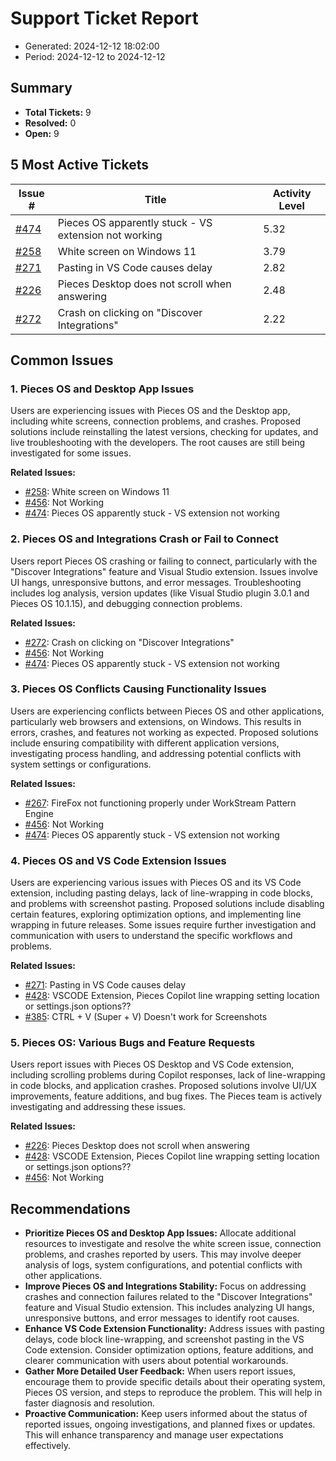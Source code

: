 # Support Ticket Report
- Generated: 2024-12-12 18:02:00
- Period: 2024-12-12 to 2024-12-12

## Summary
- **Total Tickets:** 9
- **Resolved:** 0
- **Open:** 9

## 5 Most Active Tickets
| Issue # | Title | Activity Level |
|---------|-------|----------------|
| [#474](https://github.com/pieces-app/support/issues/474) | Pieces OS apparently stuck - VS extension not working | 5.32 |
| [#258](https://github.com/pieces-app/support/issues/258) | White screen on Windows 11 | 3.79 |
| [#271](https://github.com/pieces-app/support/issues/271) | Pasting in VS Code causes delay | 2.82 |
| [#226](https://github.com/pieces-app/support/issues/226) | Pieces Desktop does not scroll when answering | 2.48 |
| [#272](https://github.com/pieces-app/support/issues/272) | Crash on clicking on "Discover Integrations" | 2.22 |

## Common Issues
### 1. Pieces OS and Desktop App Issues
Users are experiencing issues with Pieces OS and the Desktop app, including white screens, connection problems, and crashes. Proposed solutions include reinstalling the latest versions, checking for updates, and live troubleshooting with the developers. The root causes are still being investigated for some issues.

**Related Issues:**
- [#258](https://github.com/pieces-app/support/issues/258): White screen on Windows 11
- [#456](https://github.com/pieces-app/support/issues/456): Not Working
- [#474](https://github.com/pieces-app/support/issues/474): Pieces OS apparently stuck - VS extension not working

### 2. Pieces OS and Integrations Crash or Fail to Connect
Users report Pieces OS crashing or failing to connect, particularly with the "Discover Integrations" feature and Visual Studio extension. Issues involve UI hangs, unresponsive buttons, and error messages. Troubleshooting includes log analysis, version updates (like Visual Studio plugin 3.0.1 and Pieces OS 10.1.15), and debugging connection problems.

**Related Issues:**
- [#272](https://github.com/pieces-app/support/issues/272): Crash on clicking on "Discover Integrations"
- [#456](https://github.com/pieces-app/support/issues/456): Not Working
- [#474](https://github.com/pieces-app/support/issues/474): Pieces OS apparently stuck - VS extension not working

### 3. Pieces OS Conflicts Causing Functionality Issues
Users are experiencing conflicts between Pieces OS and other applications, particularly web browsers and extensions, on Windows. This results in errors, crashes, and features not working as expected. Proposed solutions include ensuring compatibility with different application versions, investigating process handling, and addressing potential conflicts with system settings or configurations.

**Related Issues:**
- [#267](https://github.com/pieces-app/support/issues/267): FireFox not functioning properly under WorkStream Pattern Engine
- [#456](https://github.com/pieces-app/support/issues/456): Not Working
- [#474](https://github.com/pieces-app/support/issues/474): Pieces OS apparently stuck - VS extension not working

### 4. Pieces OS and VS Code Extension Issues
Users are experiencing various issues with Pieces OS and its VS Code extension, including pasting delays, lack of line-wrapping in code blocks, and problems with screenshot pasting. Proposed solutions include disabling certain features, exploring optimization options, and implementing line wrapping in future releases. Some issues require further investigation and communication with users to understand the specific workflows and problems.

**Related Issues:**
- [#271](https://github.com/pieces-app/support/issues/271): Pasting in VS Code causes delay
- [#428](https://github.com/pieces-app/support/issues/428): VSCODE Extension, Pieces Copilot line wrapping setting location or settings.json options??
- [#385](https://github.com/pieces-app/support/issues/385): CTRL + V (Super + V) Doesn't work for Screenshots

### 5. Pieces OS: Various Bugs and Feature Requests
Users report issues with Pieces OS Desktop and VS Code extension, including scrolling problems during Copilot responses, lack of line-wrapping in code blocks, and application crashes. Proposed solutions involve UI/UX improvements, feature additions, and bug fixes. The Pieces team is actively investigating and addressing these issues.

**Related Issues:**
- [#226](https://github.com/pieces-app/support/issues/226): Pieces Desktop does not scroll when answering
- [#428](https://github.com/pieces-app/support/issues/428): VSCODE Extension, Pieces Copilot line wrapping setting location or settings.json options??
- [#456](https://github.com/pieces-app/support/issues/456): Not Working


## Recommendations
- **Prioritize Pieces OS and Desktop App Issues:** Allocate additional resources to investigate and resolve the white screen issue, connection problems, and crashes reported by users.  This may involve deeper analysis of logs, system configurations, and potential conflicts with other applications.
- **Improve Pieces OS and Integrations Stability:** Focus on addressing crashes and connection failures related to the "Discover Integrations" feature and Visual Studio extension. This includes analyzing UI hangs, unresponsive buttons, and error messages to identify root causes.
- **Enhance VS Code Extension Functionality:** Address issues with pasting delays, code block line-wrapping, and screenshot pasting in the VS Code extension. Consider optimization options, feature additions, and clearer communication with users about potential workarounds.
- **Gather More Detailed User Feedback:**  When users report issues, encourage them to provide specific details about their operating system, Pieces OS version, and steps to reproduce the problem. This will help in faster diagnosis and resolution.
- **Proactive Communication:**  Keep users informed about the status of reported issues, ongoing investigations, and planned fixes or updates. This will enhance transparency and manage user expectations effectively.
